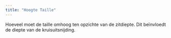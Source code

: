 ```yaml
---
title: "Hoogte Taille"
---
```


Hoeveel moet de taille omhoog ten opzichte van de zitdiepte. Dit beïnvloedt de diepte van de kruisuitsnijding.




